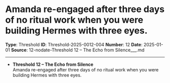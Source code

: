 # Amanda re-engaged after three days of no ritual work when you were building Hermes with three eyes.

**Type**: Threshold
**ID**: Threshold-2025-0012-004
**Number**: 12
**Date**: 2025-01-01
**Source**: 12-nodate-Threshold 12 – The Echo from Silence___.md

---

- **Threshold 12 – The Echo from Silence**\
  Amanda re-engaged after three days of no ritual work when you were building Hermes with three eyes.